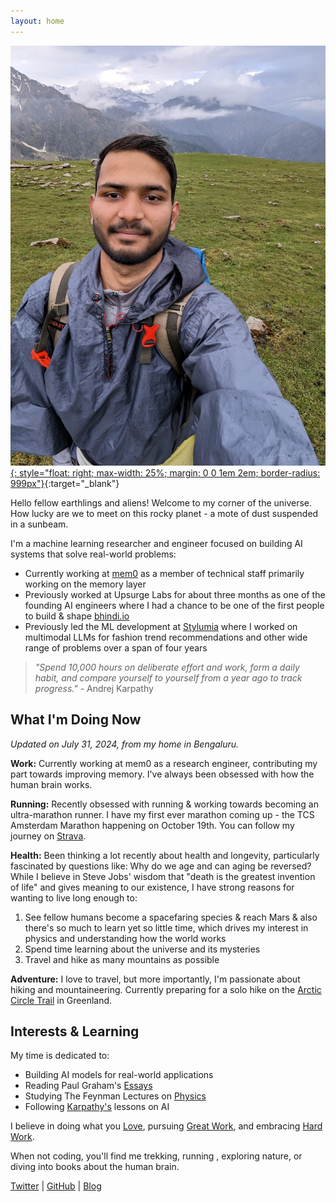 ```yaml
---
layout: home
---
```


[![Chaithanya Kumar A](/assets/profile.jpg){: style="float: right; max-width: 25%; margin: 0 0 1em 2em; border-radius: 999px"}](https://x.com/ChaithanyaK42){:target="_blank"}

Hello fellow earthlings and aliens! Welcome to my corner of the universe. How lucky are we to meet on this rocky planet - a mote of dust suspended in a sunbeam.

I'm a machine learning researcher and engineer focused on building AI systems that solve real-world problems:

- Currently working at [mem0](https://mem0.ai/) as a member of technical staff primarily working on the memory layer
- Previously worked at Upsurge Labs for about three months as one of the founding AI engineers where I had a chance to be one of the first people to build & shape [bhindi.io](https://bhindi.io/)
- Previously led the ML development at [Stylumia](https://www.stylumia.ai/) where I worked on multimodal LLMs for fashion trend recommendations and other wide range of problems over a span of four years

> *"Spend 10,000 hours on deliberate effort and work, form a daily habit, and compare yourself to yourself from a year ago to track progress."* - Andrej Karpathy

## What I'm Doing Now

*Updated on July 31, 2024, from my home in Bengaluru.*

**Work:** Currently working at mem0 as a research engineer, contributing my part towards improving memory. I've always been obsessed with how the human brain works.

**Running:** Recently obsessed with running & working towards becoming an ultra-marathon runner. I have my first ever marathon coming up - the TCS Amsterdam Marathon happening on October 19th. You can follow my journey on [Strava](https://www.strava.com/athletes/125663266).

**Health:** Been thinking a lot recently about health and longevity, particularly fascinated by questions like: Why do we age and can aging be reversed? While I believe in Steve Jobs' wisdom that "death is the greatest invention of life" and gives meaning to our existence, I have strong reasons for wanting to live long enough to:
1. See fellow humans become a spacefaring species & reach Mars & also there's so much to learn yet so little time, which drives my interest in physics and understanding how the world works
2. Spend time learning about the universe and its mysteries
3. Travel and hike as many mountains as possible

**Adventure:** I love to travel, but more importantly, I'm passionate about hiking and mountaineering. Currently preparing for a solo hike on the [Arctic Circle Trail](https://arcticcircletrail.gl/) in Greenland.

## Interests & Learning
My time is dedicated to:
- Building AI models for real-world applications
- Reading Paul Graham's [Essays](https://www.paulgraham.com/articles.html)
- Studying The Feynman Lectures on [Physics](https://www.feynmanlectures.caltech.edu/)
- Following [Karpathy's](https://karpathy.ai/) lessons on AI

I believe in doing what you [Love](https://paulgraham.com/love.html), pursuing [Great Work](https://paulgraham.com/greatwork.html), and embracing [Hard Work](https://paulgraham.com/hwh.html).

When not coding, you'll find me trekking, running , exploring nature, or diving into books about the human brain.

[Twitter](https://x.com/ChaithanyaK42) | [GitHub](https://github.com/chaithanyak42) | [Blog](/blog)

